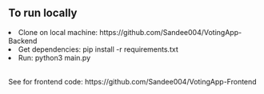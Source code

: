 ## To run locally

<li>Clone on local machine: https://github.com/Sandee004/VotingApp-Backend</li>
<li>Get dependencies: pip install -r requirements.txt </li>
<li>Run: python3 main.py</li>
<br>
<p>See for frontend code: https://github.com/Sandee004/VotingApp-Frontend</p>
